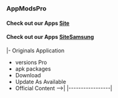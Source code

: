 ### AppModsPro 
#### Check out our Apps [Site](https://github.com/Gustavo112603/seal/releases/tag/Seal)
#### Check out our Apps [SiteSamsung](https://github.com/Gustavo112603/seal/releases/tag/Samsung)

|- Originals Application 
- versions Pro
- apk packages
- Download 
- Update As Available 
- Official Content 
-->|
|-----------------|







